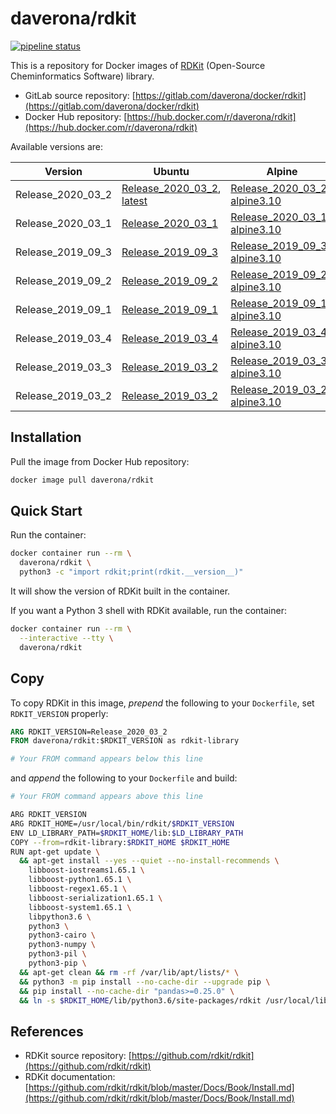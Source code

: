 # daverona/rdkit

[![pipeline status](https://gitlab.com/daverona/docker/rdkit/badges/master/pipeline.svg)](https://gitlab.com/daverona/docker/rdkit/commits/master)

This is a repository for Docker images of [RDKit](https://github.com/rdkit/rdkit) (Open-Source Cheminformatics Software) library.

* GitLab source repository: [https://gitlab.com/daverona/docker/rdkit](https://gitlab.com/daverona/docker/rdkit)
* Docker Hub repository: [https://hub.docker.com/r/daverona/rdkit](https://hub.docker.com/r/daverona/rdkit)

Available versions are:

| Version | Ubuntu | Alpine |
|---|---|---|
| Release\_2020\_03\_2 | [Release\_2020\_03\_2](https://gitlab.com/daverona/docker/rdkit/-/blob/Release_2020_03_2/Dockerfile), [latest](https://gitlab.com/daverona/docker/rdkit/-/blob/latest/Dockerfile) | [Release\_2020\_03\_2-alpine3.10](https://gitlab.com/daverona/docker/rdkit/-/blob/Release_2020_03_2-alpine3.10/Dockerfile) |
| Release\_2020\_03\_1 | [Release\_2020\_03\_1](https://gitlab.com/daverona/docker/rdkit/-/blob/Release_2020_03_1/Dockerfile) | [Release\_2020\_03\_1-alpine3.10](https://gitlab.com/daverona/docker/rdkit/-/blob/Release_2020_03_1-alpine3.10/Dockerfile) |
| Release\_2019\_09\_3 | [Release\_2019\_09\_3](https://gitlab.com/daverona/docker/rdkit/-/blob/Release_2019_09_3/Dockerfile) | [Release\_2019\_09\_3-alpine3.10](https://gitlab.com/daverona/docker/rdkit/-/blob/Release_2019_09_3-alpine3.10/Dockerfile) |
| Release\_2019\_09\_2 | [Release\_2019\_09\_2](https://gitlab.com/daverona/docker/rdkit/-/blob/Release_2019_09_2/Dockerfile) | [Release\_2019\_09\_2-alpine3.10](https://gitlab.com/daverona/docker/rdkit/-/blob/Release_2019_09_2-alpine3.10/Dockerfile) |
| Release\_2019\_09\_1 | [Release\_2019\_09\_1](https://gitlab.com/daverona/docker/rdkit/-/blob/Release_2019_09_1/Dockerfile) | [Release\_2019\_09\_1-alpine3.10](https://gitlab.com/daverona/docker/rdkit/-/blob/Release_2019_09_1-alpine3.10/Dockerfile) |
| Release\_2019\_03\_4 | [Release\_2019\_03\_4](https://gitlab.com/daverona/docker/rdkit/-/blob/Release_2019_03_4/Dockerfile) | [Release\_2019\_03\_4-alpine3.10](https://gitlab.com/daverona/docker/rdkit/-/blob/Release_2019_03_4-alpine3.10/Dockerfile) |
| Release\_2019\_03\_3 | [Release\_2019\_03\_2](https://gitlab.com/daverona/docker/rdkit/-/blob/Release_2019_03_3/Dockerfile) | [Release\_2019\_03\_3-alpine3.10](https://gitlab.com/daverona/docker/rdkit/-/blob/Release_2019_03_3-alpine3.10/Dockerfile) |
| Release\_2019\_03\_2 | [Release\_2019\_03\_2](https://gitlab.com/daverona/docker/rdkit/-/blob/Release_2019_03_2/Dockerfile) | [Release\_2019\_03\_2-alpine3.10](https://gitlab.com/daverona/docker/rdkit/-/blob/Release_2019_03_2-alpine3.10/Dockerfile) |

## Installation

Pull the image from Docker Hub repository:

```bash
docker image pull daverona/rdkit
```

## Quick Start

Run the container:

```bash
docker container run --rm \
  daverona/rdkit \
  python3 -c "import rdkit;print(rdkit.__version__)"
```

It will show the version of RDKit built in the container.

If you want a Python 3 shell with RDKit available, run the container:

```bash
docker container run --rm \
  --interactive --tty \
  daverona/rdkit
```

## Copy

To copy RDKit in this image, *prepend* the following to your `Dockerfile`,
set `RDKIT_VERSION` properly:

```dockerfile
ARG RDKIT_VERSION=Release_2020_03_2
FROM daverona/rdkit:$RDKIT_VERSION as rdkit-library

# Your FROM command appears below this line
```

and *append* the following to your `Dockerfile` and build:

```bash
# Your FROM command appears above this line

ARG RDKIT_VERSION
ARG RDKIT_HOME=/usr/local/bin/rdkit/$RDKIT_VERSION
ENV LD_LIBRARY_PATH=$RDKIT_HOME/lib:$LD_LIBRARY_PATH
COPY --from=rdkit-library:$RDKIT_HOME $RDKIT_HOME
RUN apt-get update \
  && apt-get install --yes --quiet --no-install-recommends \
    libboost-iostreams1.65.1 \
    libboost-python1.65.1 \
    libboost-regex1.65.1 \
    libboost-serialization1.65.1 \
    libboost-system1.65.1 \
    libpython3.6 \
    python3 \
    python3-cairo \
    python3-numpy \
    python3-pil \
    python3-pip \
  && apt-get clean && rm -rf /var/lib/apt/lists/* \
  && python3 -m pip install --no-cache-dir --upgrade pip \
  && pip install --no-cache-dir "pandas>=0.25.0" \
  && ln -s $RDKIT_HOME/lib/python3.6/site-packages/rdkit /usr/local/lib/python3.6/dist-packages/rdkit
```

## References

* RDKit source repository: [https://github.com/rdkit/rdkit](https://github.com/rdkit/rdkit)
* RDKit documentation: [https://github.com/rdkit/rdkit/blob/master/Docs/Book/Install.md](https://github.com/rdkit/rdkit/blob/master/Docs/Book/Install.md)
